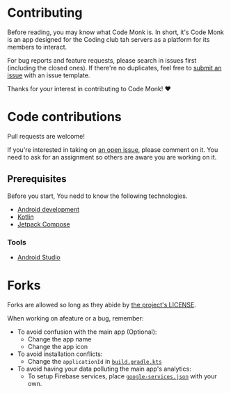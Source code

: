 # Contributing

Before reading, you may know what Code Monk is. In short, it's Code Monk is an app designed for the Coding club tah servers as a platform for its members to interact.

For bug reports and feature requests, please search in issues first (including the closed ones). If there're no duplicates, feel free to [submit an issue](https://github.com/prasidhanchan/CodeMonk/issues/new) with an issue template.

Thanks for your interest in contributing to Code Monk! ❤️

# Code contributions

Pull requests are welcome!

If you're interested in taking on [an open issue](https://github.com/prasidhanchan/CodeMonk/issues/), please comment on it.
You need to ask for an assignment so others are aware you are working on it.

## Prerequisites

Before you start, You nedd to know the following technologies.

- [Android development](https://developer.android.com/)
- [Kotlin](https://kotlinlang.org/)
- [Jetpack Compose](https://developer.android.com/compose)

### Tools

- [Android Studio](https://developer.android.com/studio)


# Forks

Forks are allowed so long as they abide by [the project's LICENSE](https://github.com/prasidhanchan/CodeMonk/blob/master/LICENSE.md).

When working on afeature or a bug, remember:

- To avoid confusion with the main app (Optional):
    - Change the app name
    - Change the app icon
- To avoid installation conflicts:
    - Change the `applicationId` in [`build.gradle.kts`](https://github.com/prasidhanchan/CodeMonk/blob/master/app/build.gradle.kts)
- To avoid having your data polluting the main app's analytics:
    - To setup Firebase services, place [`google-services.json`](https://github.com/prasidhanchan/CodeMonk/blob/master/app/) with your own.
